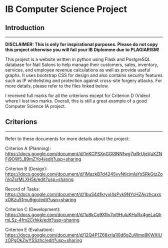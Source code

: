 # IB Computer Science Project
## Introduction
***

**DISCLAIMER: This is only for inspirational purposes. Please do not copy this project otherwise you will fail your IB Diplomme due to PLAGIARISM!**

This project is a website written in python using Flask and PostgreSQL database for Nail Salons to help manage their customers, sales, inventory, services, and employee revenue calculations as well as provide useful graphs. It uses bootstrap CSS for design and also contains security features such as IP whitelisting and protection against cross-site forgery attacks. For more details, please refer to the files linked below.

I received full marks for all the criterions except for Criterion D (Video) where I lost two marks. Overall, this is still a great example of a good Computer Science IA project.

## Criterions
***

Refer to these documents for more details about the project:


Criterion A (Planning): https://docs.google.com/document/d/1nKCPSXnGGI8NNfwg7ixRrUjeVuXZNFj9OW5_89mZYo4/edit?usp=sharing

Criterion B (Design): https://docs.google.com/document/d/1MazkB7d4245vvNtlcjmIaYsSRkGtzZoiVqZsrMLXH5k/edit?usp=sharing

Record of Tasks: https://docs.google.com/document/d/1buS4d1kryxl4sPvk9NYcHZAyzhcaxsxOKzu51mu9gjo/edit?usp=sharing

Criterion C (Development): https://docs.google.com/document/d/1u8kCq9XRv7oi9HuIuKHuRx4geLaQhmLSz-4fm2Crhkk/edit?usp=sharing

Criterion E (Evaluation): https://docs.google.com/document/d/12Q4P1Z68xrla1l0d6gZuWmq9KWXIUzOPgOkZwYSSzhc/edit?usp=sharing
